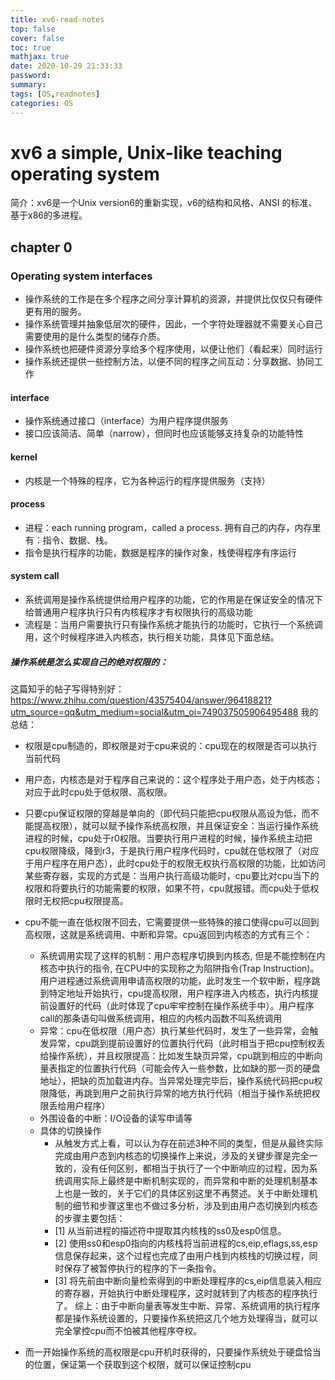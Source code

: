 ```yaml
---
title: xv6-read-notes
top: false
cover: false
toc: true
mathjax: true
date: 2020-10-29 21:33:33
password:
summary:
tags: [OS,readnotes]
categories: OS
---
```


# xv6 a simple, Unix-like teaching operating system  
简介：xv6是一个Unix version6的重新实现，v6的结构和风格、ANSI 的标准、基于x86的多进程。
## chapter 0  
### Operating system interfaces  
* 操作系统的工作是在多个程序之间分享计算机的资源，并提供比仅仅只有硬件更有用的服务。  
* 操作系统管理并抽象低层次的硬件，因此，一个字符处理器就不需要关心自己需要使用的是什么类型的储存介质。
* 操作系统也把硬件资源分享给多个程序使用，以便让他们（看起来）同时运行
* 操作系统还提供一些控制方法，以便不同的程序之间互动：分享数据、协同工作
<!--more-->
#### interface
* 操作系统通过接口（interface）为用户程序提供服务
* 接口应该简洁、简单（narrow），但同时也应该能够支持复杂的功能特性
#### kernel
* 内核是一个特殊的程序，它为各种运行的程序提供服务（支持）
#### process
* 进程：each running program，called a process. 拥有自己的内存，内存里有：指令、数据、栈。
* 指令是执行程序的功能，数据是程序的操作对象，栈使得程序有序运行
#### system call
* 系统调用是操作系统提供给用户程序的功能，它的作用是在保证安全的情况下给普通用户程序执行只有内核程序才有权限执行的高级功能
* 流程是：当用户需要执行只有操作系统才能执行的功能时，它执行一个系统调用，这个时候程序进入内核态，执行相关功能，具体见下面总结。
##### 操作系统是怎么实现自己的绝对权限的：
这篇知乎的帖子写得特别好：https://www.zhihu.com/question/43575404/answer/96418821?utm_source=qq&utm_medium=social&utm_oi=749037505906495488
我的总结：
* 权限是cpu制造的，即权限是对于cpu来说的：cpu现在的权限是否可以执行当前代码
* 用户态，内核态是对于程序自己来说的：这个程序处于用户态，处于内核态；对应于此时cpu处于低权限、高权限。

* 只要cpu保证权限的穿越是单向的（即代码只能把cpu权限从高设为低，而不能提高权限），就可以赋予操作系统高权限，并且保证安全：当运行操作系统进程的时候，cpu处于r0权限。当要执行用户进程的时候，操作系统主动把cpu权限降级，降到r3，于是执行用户程序代码时，cpu就在低权限了（对应于用户程序在用户态），此时cpu处于的权限无权执行高权限的功能，比如访问某些寄存器，实现的方式是：当用户执行高级功能时，cpu要比对cpu当下的权限和将要执行的功能需要的权限，如果不符，cpu就报错。而cpu处于低权限时无权把cpu权限提高。
* cpu不能一直在低权限不回去，它需要提供一些特殊的接口使得cpu可以回到高权限，这就是系统调用、中断和异常。cpu返回到内核态的方式有三个：
   * 系统调用实现了这样的机制：用户态程序切换到内核态, 但是不能控制在内核态中执行的指令, 在CPU中的实现称之为陷阱指令(Trap Instruction)。用户进程通过系统调用申请高权限的功能，此时发生一个软中断，程序跳到特定地址开始执行，cpu提高权限，用户程序进入内核态，执行内核提前设置好的代码（此时体现了cpu牢牢控制在操作系统手中）。用户程序call的那条语句叫做系统调用，相应的内核内函数不叫系统调用
   * 异常：cpu在低权限（用户态）执行某些代码时，发生了一些异常，会触发异常，cpu跳到提前设置好的位置执行代码（此时相当于把cpu控制权丢给操作系统），并且权限提高：比如发生缺页异常，cpu跳到相应的中断向量表指定的位置执行代码（可能会传入一些参数，比如缺的那一页的硬盘地址），把缺的页加载进内存。当异常处理完毕后，操作系统代码把cpu权限降低，再跳到用户之前执行异常的地方执行代码（相当于操作系统把权限丢给用户程序）
   * 外围设备的中断：I/O设备的读写申请等
   * 具体的切换操作
      * 从触发方式上看，可以认为存在前述3种不同的类型，但是从最终实际完成由用户态到内核态的切换操作上来说，涉及的关键步骤是完全一致的，没有任何区别，都相当于执行了一个中断响应的过程，因为系统调用实际上最终是中断机制实现的，而异常和中断的处理机制基本上也是一致的，关于它们的具体区别这里不再赘述。关于中断处理机制的细节和步骤这里也不做过多分析，涉及到由用户态切换到内核态的步骤主要包括：
      * [1] 从当前进程的描述符中提取其内核栈的ss0及esp0信息。
      * [2] 使用ss0和esp0指向的内核栈将当前进程的cs,eip,eflags,ss,esp信息保存起来，这个过程也完成了由用户栈到内核栈的切换过程，同时保存了被暂停执行的程序的下一条指令。
      * [3] 将先前由中断向量检索得到的中断处理程序的cs,eip信息装入相应的寄存器，开始执行中断处理程序，这时就转到了内核态的程序执行了。
综上：由于中断向量表等发生中断、异常、系统调用的执行程序都是操作系统设置的，只要操作系统把这几个地方处理得当，就可以完全掌控cpu而不怕被其他程序夺权。
* 而一开始操作系统的高权限是cpu开机时获得的，只要操作系统处于硬盘恰当的位置，保证第一个获取到这个权限，就可以保证控制cpu
